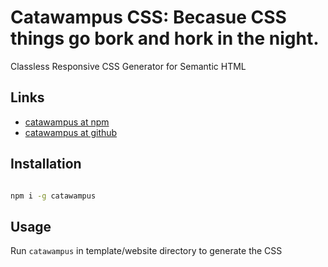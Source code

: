 # Catawampus CSS: Becasue CSS things go bork and hork in the night.
Classless Responsive CSS Generator for Semantic HTML

## Links

- [catawampus at npm](https://www.npmjs.com/package/catawampus)
- [catawampus at github](https://github.com/catpea/catawampus)

## Installation

```sh

npm i -g catawampus

```

## Usage

Run ```catawampus``` in template/website directory to generate the CSS
